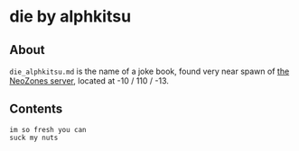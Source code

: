 # die by alphkitsu

## About
`die_alphkitsu.md` is the name of a joke book, found very near spawn of [the NeoZones server](https://mc.neozones.club), located at -10 / 110 / -13.

## Contents
```
im so fresh you can
suck my nuts
```